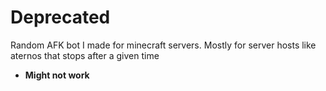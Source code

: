 <h1>Deprecated</h1>

Random AFK bot I made for minecraft servers. Mostly for server hosts like aternos that stops after a given time

* **Might not work**
